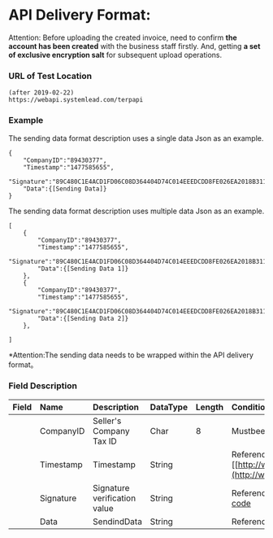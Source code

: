 # API Delivery Format:

Attention: Before uploading the created invoice, need to confirm **the account has been created** with the business staff firstly. And, getting **a set of exclusive encryption salt** for subsequent upload operations.

### URL of Test Location

```
(after 2019-02-22)
https://webapi.systemlead.com/terpapi
```

### Example

The sending data format description uses a single data Json as an example.

```
{
    "CompanyID":"89430377",
    "Timestamp":"1477585655",
    "Signature":"89C480C1E4ACD1FD06C08D364404D74C014EEEDCDD8FE026EA2018B311A96D16",
    "Data":{[Sending Data]}
}
```

The sending data format description uses multiple data Json as an example.

```
[
    {
        "CompanyID":"89430377",
        "Timestamp":"1477585655",
        "Signature":"89C480C1E4ACD1FD06C08D364404D74C014EEEDCDD8FE026EA2018B311A96D16",
        "Data":{[Sending Data 1]}
    },
    {
        "CompanyID":"89430377",
        "Timestamp":"1477585655",
        "Signature":"89C480C1E4ACD1FD06C08D364404D74C014EEEDCDD8FE026EA2018B311A96D16",
        "Data":{[Sending Data 2]}
    },

]
```

\*Attention:The sending data needs to be wrapped within the API delivery format。

### Field Description

| Field | Name | Description | DataType | Length | Condition |
| :--- | :--- | :--- | :--- | :--- | :--- |
|  | CompanyID | Seller's Company Tax ID | Char | 8 | Mustbee-Invoicebusiness |
|  | Timestamp | Timestamp | String |  | Reference: \[[http://www.epochconverter.com/](http://www.epochconverter.com/)\] |
|  | Signature | Signature verification value | String |  | Reference:[Signature verification code](Signature.html) |
|  | Data | SendindData | String |  | Reference:[e-Invoice API List](InvoiceApiList.html) |



